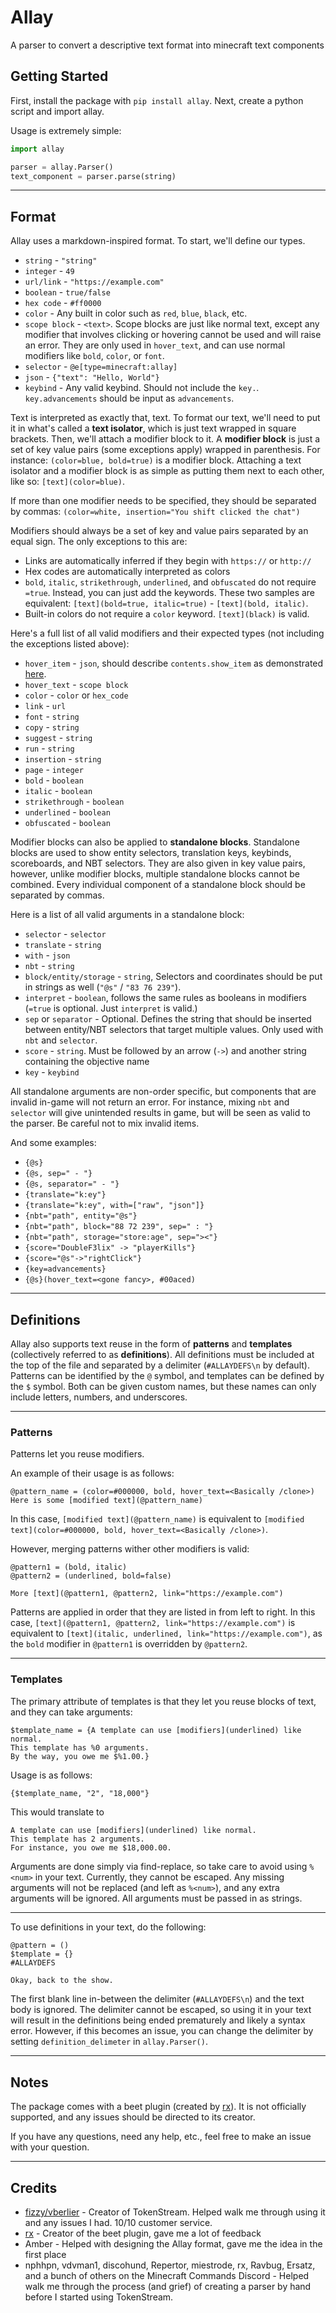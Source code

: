 # Allay
A parser to convert a descriptive text format into minecraft text components

## Getting Started
First, install the package with `pip install allay`.
Next, create a python script and import allay.

Usage is extremely simple:
```python
import allay 

parser = allay.Parser()
text_component = parser.parse(string)
```

---
## Format
Allay uses a markdown-inspired format. To start, we'll define our types.
- `string` - `"string"`
- `integer` - `49`
- `url/link` - `"https://example.com"`
- `boolean` - `true/false`
- `hex code` - `#ff0000`
- `color` - Any built in color such as `red`, `blue`, `black`, etc.
- `scope block` - `<text>`. Scope blocks are just like normal text, except any modifier that involves clicking or hovering cannot be used and will raise an error. They are only used in `hover_text`, and can use normal modifiers like `bold`, `color`, or `font`.
- `selector` - `@e[type=minecraft:allay]`
- `json` - `{"text": "Hello, World"}`
- `keybind` - Any valid keybind. Should not include the `key.`. `key.advancements` should be input as `advancements`.

Text is interpreted as exactly that, text. To format our text, we'll need to put it in what's called a **text isolator**, which is just text wrapped in square brackets. Then, we'll attach a modifier block to it. A **modifier block** is just a set of key value pairs (some exceptions apply) wrapped in parenthesis. For instance: `(color=blue, bold=true)` is a modifier block. Attaching a text isolator and a modifier block is as simple as putting them next to each other, like so: `[text](color=blue)`. 

If more than one modifier needs to be specified, they should be separated by commas: `(color=white, insertion="You shift clicked the chat")`

Modifiers should always be a set of key and value pairs separated by an equal sign. The only exceptions to this are:
- Links are automatically inferred if they begin with `https://` or `http://`
- Hex codes are automatically interpreted as colors
- `bold`, `italic`, `strikethrough`, `underlined`, and `obfuscated` do not require `=true`. Instead, you can just add the keywords. These two samples are equivalent: `[text](bold=true, italic=true)` - `[text](bold, italic)`.
- Built-in colors do not require a `color` keyword. `[text](black)` is valid.

Here's a full list of all valid modifiers and their expected types (not including the exceptions listed above):
- `hover_item` - `json`, should describe `contents.show_item` as demonstrated [here](https://minecraft.fandom.com/wiki/Raw_JSON_text_format).
- `hover_text` - `scope block`
- `color` - `color` or `hex_code`
- `link` - `url`
- `font` - `string`
- `copy` - `string`
- `suggest` - `string`
- `run` - `string`
- `insertion` - `string`
- `page` - `integer`
- `bold` - `boolean`
- `italic` - `boolean`
- `strikethrough` - `boolean`
- `underlined` - `boolean`
- `obfuscated` - `boolean`

Modifier blocks can also be applied to **standalone blocks**. Standalone blocks are used to show entity selectors, translation keys, keybinds, scoreboards, and NBT selectors. They are also given in key value pairs, however, unlike modifier blocks, multiple standalone blocks cannot be combined. Every individual component of a standalone block should be separated by commas.

Here is a list of all valid arguments in a standalone block:
- `selector` - `selector`
- `translate` - `string`
- `with` - `json`
- `nbt` - `string`
- `block/entity/storage` - `string`, Selectors and coordinates should be put in strings as well (`"@s"` / `"83 76 239"`).
- `interpret` - `boolean`, follows the same rules as booleans in modifiers (`=true` is optional. Just `interpret` is valid.)
- `sep` or `separator` - Optional. Defines the string that should be inserted between entity/NBT selectors that target multiple values. Only used with `nbt` and `selector`.
- `score` - `string`. Must be followed by an arrow (`->`) and another string containing the objective name
- `key` - `keybind`

All standalone arguments are non-order specific, but components that are invalid in-game will not return an error. For instance, mixing `nbt` and `selector` will give unintended results in game, but will be seen as valid to the parser. Be careful not to mix invalid items.

And some examples:
- `{@s}`
- `{@s, sep=" - "}`
- `{@s, separator=" - "}`
- `{translate="k:ey"}`
- `{translate="k:ey", with=["raw", "json"]}`
- `{nbt="path", entity="@s"}`
- `{nbt="path", block="88 72 239", sep=" : "}`
- `{nbt="path", storage="store:age", sep="><"}`
- `{score="DoubleF3lix" -> "playerKills"}`
- `{score="@s"->"rightClick"}`
- `{key=advancements}`
- `{@s}(hover_text=<gone fancy>, #00aced)`

---
## Definitions

Allay also supports text reuse in the form of **patterns** and **templates** (collectively referred to as **definitions**). All definitions must be included at the top of the file and separated by a delimiter (`#ALLAYDEFS\n` by default). Patterns can be identified by the `@` symbol, and templates can be defined by the `$` symbol. Both can be given custom names, but these names can only include letters, numbers, and underscores.

---
### Patterns
Patterns let you reuse modifiers.

An example of their usage is as follows:
```
@pattern_name = (color=#000000, bold, hover_text=<Basically /clone>)
Here is some [modified text](@pattern_name)
```
In this case, `[modified text](@pattern_name)` is equivalent to `[modified text](color=#000000, bold, hover_text=<Basically /clone>)`. 

However, merging patterns wither other modifiers is valid:
```
@pattern1 = (bold, italic)
@pattern2 = (underlined, bold=false)

More [text](@pattern1, @pattern2, link="https://example.com")
```
Patterns are applied in order that they are listed in from left to right.
In this case, `[text](@pattern1, @pattern2, link="https://example.com")` is equivalent to `[text](italic, underlined, link="https://example.com")`, as the `bold` modifier in `@pattern1` is overridden by `@pattern2`.

---
### Templates
The primary attribute of templates is that they let you reuse blocks of text, and they can take arguments:
```
$template_name = {A template can use [modifiers](underlined) like normal. 
This template has %0 arguments. 
By the way, you owe me $%1.00.}
```

Usage is as follows:
```md
{$template_name, "2", "18,000"}
```
This would translate to 

```
A template can use [modifiers](underlined) like normal.
This template has 2 arguments. 
For instance, you owe me $18,000.00.
```

Arguments are done simply via find-replace, so take care to avoid using `%<num>` in your text. Currently, they cannot be escaped. Any missing arguments will not be replaced (and left as `%<num>`), and any extra arguments will be ignored. All arguments must be passed in as strings.

---
To use definitions in your text, do the following:
```
@pattern = ()
$template = {}
#ALLAYDEFS

Okay, back to the show.
```
The first blank line in-between the delimiter (`#ALLAYDEFS\n`) and the text body is ignored. The delimiter cannot be escaped, so using it in your text will result in the definitions being ended prematurely and likely a syntax error. However, if this becomes an issue, you can change the delimiter by setting `definition_delimeter` in `allay.Parser()`.

--- 
## Notes
The package comes with a beet plugin (created by [rx](https://github.com/rx-modules)). It is not officially supported, and any issues should be directed to its creator.

If you have any questions, need any help, etc., feel free to make an issue with your question.

---

## Credits
* [fizzy/vberlier](https://github.com/vberlier) - Creator of TokenStream. Helped walk me through using it and any issues I had. 10/10 customer service.
* [rx](https://github.com/rx-modules) - Creator of the beet plugin, gave me a lot of feedback
* Amber - Helped with designing the Allay format, gave me the idea in the first place
* nphhpn, vdvman1, discohund, Repertor, miestrode, rx, Ravbug, Ersatz, and a bunch of others on the Minecraft Commands Discord - Helped walk me through the process (and grief) of creating a parser by hand before I started using TokenStream. 
